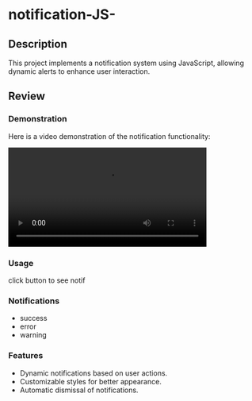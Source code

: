 # notification-JS-  

## Description  
This project implements a notification system using JavaScript, allowing dynamic alerts to enhance user interaction.  

## Review  
### Demonstration  
Here is a video demonstration of the notification functionality:  

<video width="400" controls>  
  <source src="https://github.com/user-attachments/assets/1eec2aa4-24d8-46ef-b162-58a4bed43659" type="video/mp4">  
  Your browser does not support the video tag.  
</video>

### Usage  
click button to see notif

### Notifications 
- success  
- error 
- warning

### Features  
- Dynamic notifications based on user actions.  
- Customizable styles for better appearance.  
- Automatic dismissal of notifications.

